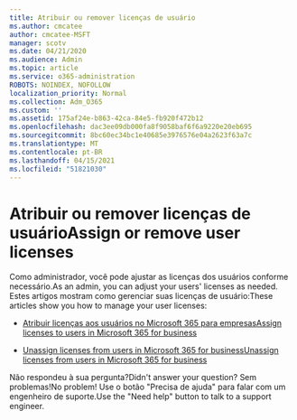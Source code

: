 ```yaml
---
title: Atribuir ou remover licenças de usuário
ms.author: cmcatee
author: cmcatee-MSFT
manager: scotv
ms.date: 04/21/2020
ms.audience: Admin
ms.topic: article
ms.service: o365-administration
ROBOTS: NOINDEX, NOFOLLOW
localization_priority: Normal
ms.collection: Adm_O365
ms.custom: ''
ms.assetid: 175af24e-b863-42ca-84e5-fb920f472b12
ms.openlocfilehash: dac3ee09db000fa8f9058baf6f6a9220e20eb695
ms.sourcegitcommit: 8bc60ec34bc1e40685e3976576e04a2623f63a7c
ms.translationtype: MT
ms.contentlocale: pt-BR
ms.lasthandoff: 04/15/2021
ms.locfileid: "51821030"
---
```

# <a name="assign-or-remove-user-licenses"></a><span data-ttu-id="d3d47-102">Atribuir ou remover licenças de usuário</span><span class="sxs-lookup"><span data-stu-id="d3d47-102">Assign or remove user licenses</span></span>

<span data-ttu-id="d3d47-103">Como administrador, você pode ajustar as licenças dos usuários conforme necessário.</span><span class="sxs-lookup"><span data-stu-id="d3d47-103">As an admin, you can adjust your users' licenses as needed.</span></span> <span data-ttu-id="d3d47-104">Estes artigos mostram como gerenciar suas licenças de usuário:</span><span class="sxs-lookup"><span data-stu-id="d3d47-104">These articles show you how to manage your user licenses:</span></span>
  
- [<span data-ttu-id="d3d47-105">Atribuir licenças aos usuários no Microsoft 365 para empresas</span><span class="sxs-lookup"><span data-stu-id="d3d47-105">Assign licenses to users in Microsoft 365 for business</span></span>](https://docs.microsoft.com/azure/active-directory/fundamentals/license-users-groups?context=azure/active-directory/users-groups-roles/context/ugr-context)

- [<span data-ttu-id="d3d47-106">Unassign licenses from users in Microsoft 365 for business</span><span class="sxs-lookup"><span data-stu-id="d3d47-106">Unassign licenses from users in Microsoft 365 for business</span></span>](https://docs.microsoft.com/azure/active-directory/fundamentals/license-users-groups?context=azure/active-directory/users-groups-roles/context/ugr-context#remove-a-license)

<span data-ttu-id="d3d47-107">Não respondeu à sua pergunta?</span><span class="sxs-lookup"><span data-stu-id="d3d47-107">Didn't answer your question?</span></span> <span data-ttu-id="d3d47-108">Sem problemas!</span><span class="sxs-lookup"><span data-stu-id="d3d47-108">No problem!</span></span> <span data-ttu-id="d3d47-109">Use o botão "Precisa de ajuda" para falar com um engenheiro de suporte.</span><span class="sxs-lookup"><span data-stu-id="d3d47-109">Use the "Need help" button to talk to a support engineer.</span></span>